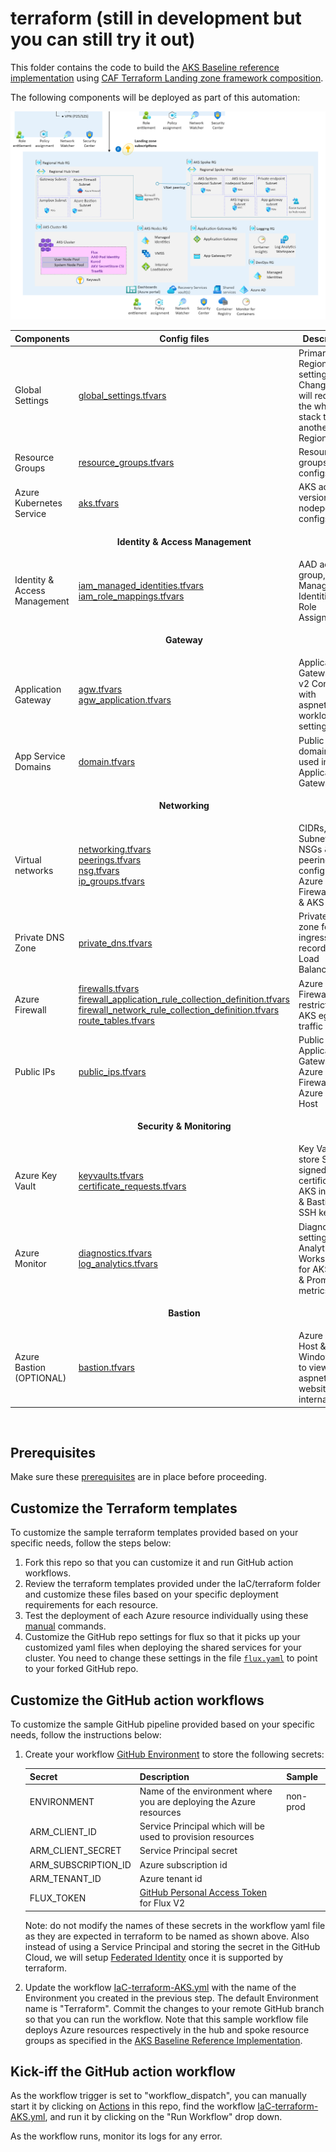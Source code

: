 # terraform (still in development but you can still try it out)

This folder contains the code to build the [AKS Baseline reference implementation](https://learn.microsoft.com/azure/architecture/reference-architectures/containers/aks/secure-baseline-aks) using [CAF Terraform Landing zone framework composition](https://github.com/aztfmod/terraform-azurerm-caf).

The following components will be deployed as part of this automation:

![aks_enterprise_scale_lz](../../media/aks_enterprise_scale_lz2.png)

| Components                                                                                              | Config files                                                 | Description|
|-----------------------------------------------------------|------------------------------------------------------------|------------------------------------------------------------|
| Global Settings |[global_settings.tfvars](./configuration/global_settings.tfvars) | Primary Region setting. Changing this will redeploy the whole stack to another Region|
| Resource Groups | [resource_groups.tfvars](./configuration/resource_groups.tfvars)| Resource groups configs |
| Azure Kubernetes Service | [aks.tfvars](./configuration/aks.tfvars) | AKS addons, version, nodepool configs |
||<p align="center">**Identity & Access Management**</p>||
| Identity & Access Management | [iam_managed_identities.tfvars](./configuration/iam/iam_managed_identities.tfvars) <br /> [iam_role_mappings.tfvars](./configuration/iam/iam_role_mappings.tfvars)| AAD admin group, User Managed Identities & Role Assignments |
||<p align="center">**Gateway**</p>||
| Application Gateway | [agw.tfvars](./configuration/agw/agw.tfvars) <br /> [agw_application.tfvars](./configuration/agw/agw_application.tfvars) <br />| Application Gateway WAF v2 Configs with aspnetapp workload settings |
| App Service Domains | [domain.tfvars](./configuration/agw/domain.tfvars) | Public domain to be used in Application Gateway |
||<p align="center">**Networking**</p>||
| Virtual networks | [networking.tfvars](./configuration/networking/networking.tfvars) <br /> [peerings.tfvars](./configuration/networking/peerings.tfvars) <br /> [nsg.tfvars](./configuration/networking/nsg.tfvars) <br /> [ip_groups.tfvars](./configuration/networking/ip_groups.tfvars)| CIDRs, Subnets, NSGs & peerings config for Azure Firewall Hub & AKS Spoke |
| Private DNS Zone | [private_dns.tfvars](./configuration/networking/private_dns.tfvars) | Private DNS zone for AKS ingress; A record to Load Balancer IP |
| Azure Firewall  | [firewalls.tfvars](./configuration/networking/firewalls.tfvars) <br /> [firewall_application_rule_collection_definition.tfvars](./configuration/networking/firewall_application_rule_collection_definition.tfvars) <br /> [firewall_network_rule_collection_definition.tfvars](./configuration/networking/firewall_network_rule_collection_definition.tfvars) <br /> [route_tables.tfvars](./configuration/networking/route_tables.tfvars)  | Azure Firewall for restricting AKS egress traffic|
| Public IPs | [public_ips.tfvars](./configuration/networking/public_ips.tfvars) | Public IPs for Application Gateway, Azure Firewall & Azure Bastion Host |
||<p align="center">**Security & Monitoring**</p>||
| Azure Key Vault| [keyvaults.tfvars](./configuration/keyvault/keyvaults.tfvars) <br /> [certificate_requests.tfvars](./configuration/keyvault/certificate_requests.tfvars) | Key Vault to store Self signed certificate for AKS ingress & Bastion SSH key |
| Azure Monitor | [diagnostics.tfvars](./configuration/monitor/diagnostics.tfvars)  <br /> [log_analytics.tfvars](./configuration/monitor/log_analytics.tfvars) | Diagnostics settings, Log Analytics Workspace for AKS logs & Prometheus metrics |
||<p align="center">**Bastion**</p>||
| Azure Bastion (OPTIONAL) | [bastion.tfvars](./configuration/bastion/bastion.ignore) | Azure Bastion Host & Windows VM to view aspnetsample website internally. |

<br />

## Prerequisites

Make sure these [prerequisites](../IaC-prerequisites.md) are in place before proceeding.

## Customize the Terraform templates

To customize the sample terraform templates provided based on your specific needs, follow the steps below:

1. Fork this repo so that you can customize it and run GitHub action workflows.
2. Review the terraform templates provided under the IaC/terraform folder and customize these files based on your specific deployment requirements for each resource.
3. Test the deployment of each Azure resource individually using these [manual](./terraform-manual-steps.md) commands.
4. Customize the GitHub repo settings for flux so that it picks up your customized yaml files when deploying the shared services for your cluster. You need to change these settings in the file [`flux.yaml`](../../IaC/terraform/configuration/workloads/flux.tfvars) to point to your forked GitHub repo.


## Customize the GitHub action workflows
To customize the sample GitHub pipeline provided based on your specific needs, follow the instructions below:

1. Create your workflow [GitHub Environment](https://docs.github.com/en/actions/deployment/targeting-different-environments/using-environments-for-deployment?msclkid=62181fb1ab7511ec9be085113913a757) to store the following secrets:

    | Secret | Description |Sample|
    |--------|-------------|------|
    |ENVIRONMENT| Name of the environment where you are deploying the Azure resources|non-prod|
    |ARM_CLIENT_ID| Service Principal which will be used to provision resources||
    |ARM_CLIENT_SECRET| Service Principal secret||
    |ARM_SUBSCRIPTION_ID| Azure subscription id||
    |ARM_TENANT_ID| Azure tenant id||
    |FLUX_TOKEN| [GitHub Personal Access Token](https://docs.github.com/en/authentication/keeping-your-account-and-data-secure/creating-a-personal-access-token) for Flux V2||

    Note: do not modify the names of these secrets in the workflow yaml file as they are expected in terraform to be named as shown above.
    Also instead of using a Service Principal and storing the secret in the GitHub Cloud, we will setup [Federated Identity](https://learn.microsoft.com/azure/developer/github/connect-from-azure?tabs=azure-portal%2Cwindows#use-the-azure-login-action-with-openid-connect) once it is supported by terraform.

2. Update the workflow [IaC-terraform-AKS.yml](../../.github/workflows/IaC-terraform-AKS.yml) with the name of the Environment you created in the previous step. The default Environment name is "Terraform". Commit the changes to your remote GitHub branch so that you can run the workflow.
    Note that this sample workflow file deploys Azure resources respectively in the hub and spoke resource groups as specified in the [AKS Baseline Reference Implementation](https://github.com/mspnp/aks-baseline).


## Kick-iff the GitHub action workflow
As the workflow trigger is set to "workflow_dispatch", you can manually start it by clicking on [Actions](https://github.com/Azure/aks-baseline-automation/actions) in this repo, find the workflow [IaC-terraform-AKS.yml](../../.github/workflows/IaC-terraform-AKS.yml), and run it by clicking on the "Run Workflow" drop down.

As the workflow runs, monitor its logs for any error.
